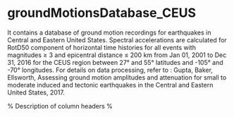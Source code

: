 # groundMotionsDatabase_CEUS
It contains a database of ground motion recordings for earthquakes in Central and Eastern United States. Spectral accelerations are calculated for RotD50 component of horizontal time histories for all events with magnitudes ≥ 3 and epicentral distance ≤ 200 km from Jan 01, 2001 to Dec 31, 2016 for the CEUS region between 27° and 55° latitudes and -105° and -70° longitudes.
For details on data processing, refer to : Gupta, Baker, Ellsworth, Assessing ground motion amplitudes and attenuation for small to moderate induced and tectonic earthquakes in the Central and Eastern United States, 2017.

% Description of column headers %
